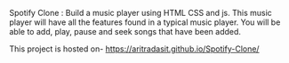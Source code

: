 Spotify Clone :
Build a music player using HTML CSS and js. This music player will have all the features found in a typical music player. You will be able to add, play, pause and seek songs that have been added.

This project is hosted on- https://aritradasit.github.io/Spotify-Clone/
